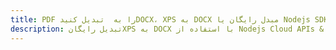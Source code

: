 ---title: PDF را به  تبدیل کنیدDOCX، XPS به DOCX مبدل رایگان یا Nodejs SDKdescription: تبدیل رایگانXPS به DOCX با استفاده از Nodejs Cloud APIs & SDK همچنین اسناد PDF را در Cloud ایجاد، ویرایش و رندر کنید.---